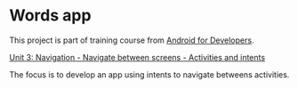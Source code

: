 
# Words app

This project is part of training course from [Android for Developers](https://developer.android.com/courses/android-basics-kotlin/course).

[Unit 3: Navigation - Navigate between screens - Activities and intents](https://developer.android.com/courses/pathways/android-basics-kotlin-unit-3-pathway-1)

The focus is to develop an app using intents to navigate betweens activities.
